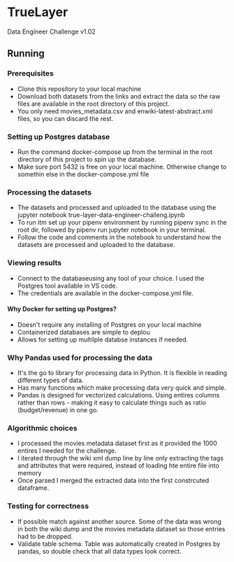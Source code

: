 # TrueLayer
Data Engineer Challenge v1.02

## Running
### Prerequisites
- Clone this repository to your local machine
- Download both datasets from the links and extract the data so the raw files are available in the root directory of this project.
- You only need movies_metadata.csv and enwiki-latest-abstract.xml files, so you can discard the rest.

### Setting up Postgres database
- Run the command docker-compose up from the terminal in the root directory of this project to spin up the database.
- Make sure port 5432 is free on your local machine. Otherwise change to somethin else in the docker-compose.yml file

### Processing the datasets
- The datasets and processed and uploaded to the database using the jupyter notebook true-layer-data-engineer-challeng.ipynb
- To run itm set up your pipenv environment by running pipenv sync in the root dir, followed by pipenv run jupyter notebook in your terminal.
- Follow the code and comments in the notebook to understand how the datasets are processed and uploaded to the database.

### Viewing results
- Connect to the databaseusing any tool of your choice. I used the Postgres tool available in VS code.
- The credentials are available in the docker-compose.yml file.

#### Why Docker for setting up Postgres?
- Doesn't require any installing of Postgres on your local machine
- Containerized databases are simple to deplou
- Allows for setting up multilple databse instances if needed.

### Why Pandas used for processing the data
- It's the go to library for processing data in Python. It is flexible in reading different types of data. 
- Has many functions which make processing data very quick and simple.
- Pandas is designed for vectorized calculations. Using entires columns rather than rows - making it easy to calculate things such as ratio (budget/revenue) in one go.

### Algorithmic choices
- I processed the movies metadata dataset first as it provided the 1000 entires I needed for the challenge.
- I iterated through the wiki xml dump line by line only extracting the tags and attributes that were required, instead of loading hte entire file into memory
- Once parsed I merged the extracted data into the first constrcuted dataframe.

### Testing for correctness
- If possible match against another source. Some of the data was wrong in both the wiki dump and the movies metadata dataset so those entries had to be dropped.
- Validate table schema. Table was automatically created in Postgres by pandas, so double check that all data types look correct.


